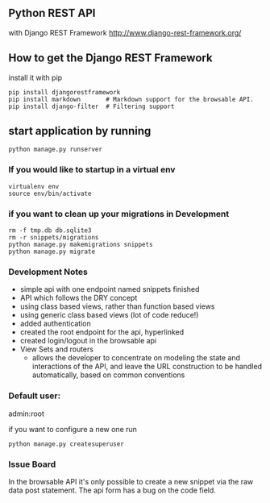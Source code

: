 ## Python REST API
with Django REST Framework
http://www.django-rest-framework.org/

## How to get the Django REST Framework
install it with pip
```
pip install djangorestframework
pip install markdown       # Markdown support for the browsable API.
pip install django-filter  # Filtering support
```

## start application by running
```
python manage.py runserver
```

### If you would like to startup in a virtual env
```
virtualenv env
source env/bin/activate
```

### if you want to clean up your migrations in Development
```
rm -f tmp.db db.sqlite3
rm -r snippets/migrations
python manage.py makemigrations snippets
python manage.py migrate
```

### Development Notes
- simple api with one endpoint named snippets finished
- API which follows the DRY concept
- using class based views, rather than function based views
- using generic class based views (lot of code reduce!)
- added authentication
- created the root endpoint for the api, hyperlinked
- created login/logout in the browsable api
- View Sets and routers
  - allows the developer to concentrate on modeling the state and interactions of the API, and leave the URL construction to be handled automatically, based on common conventions

### Default user:
admin:root

if you want to configure a new one run
```
python manage.py createsuperuser
```

### Issue Board
In the browsable API it's only possible to create a new snippet via the raw data post statement.
The api form has a bug on the code field.
